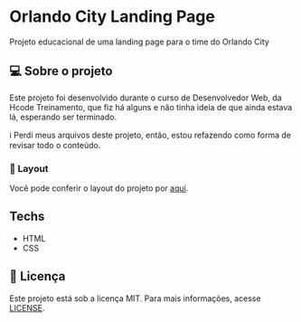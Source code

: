 # Orlando City Landing Page

Projeto educacional de uma landing page para o time do Orlando City

## 💻 Sobre o projeto

Este projeto foi desenvolvido durante o curso de Desenvolvedor Web, da Hcode Treinamento, que fiz há alguns e não tinha ideia de que ainda estava lá, esperando ser terminado.

ℹ️ Perdi meus arquivos deste projeto, então, estou refazendo como forma de revisar todo o conteúdo.

### 🎯 Layout

Você pode conferir o layout do projeto por [aqui](web/public/assets/layout.png).

## Techs

- HTML
- CSS

## 📄 Licença

Este projeto está sob a licença MIT. Para mais informações, acesse [LICENSE](LICENSE).
